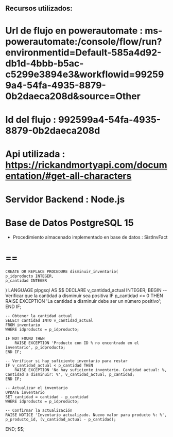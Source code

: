 ## Recursos utilizados: 
# Url de flujo en powerautomate : ms-powerautomate:/console/flow/run?environmentid=Default-585a4d92-db1d-4bbb-b5ac-c5299e3894e3&workflowid=992599a4-54fa-4935-8879-0b2daeca208d&source=Other
# Id del flujo : 992599a4-54fa-4935-8879-0b2daeca208d
# Api utilizada : https://rickandmortyapi.com/documentation/#get-all-characters
# Servidor Backend : Node.js
# Base de Datos PostgreSQL 15 
- Procedimiento almacenado implementado en base de datos : SistInvFact
# ==
    
    CREATE OR REPLACE PROCEDURE disminuir_inventario(
    p_idproducto INTEGER,
    p_cantidad INTEGER
)
LANGUAGE plpgsql
AS $$
DECLARE
    v_cantidad_actual INTEGER;
BEGIN
    -- Verificar que la cantidad a disminuir sea positiva
    IF p_cantidad <= 0 THEN
        RAISE EXCEPTION 'La cantidad a disminuir debe ser un número positivo';
    END IF;

    -- Obtener la cantidad actual
    SELECT cantidad INTO v_cantidad_actual
    FROM inventario
    WHERE idproducto = p_idproducto;

    IF NOT FOUND THEN
        RAISE EXCEPTION 'Producto con ID % no encontrado en el inventario', p_idproducto;
    END IF;

    -- Verificar si hay suficiente inventario para restar
    IF v_cantidad_actual < p_cantidad THEN
        RAISE EXCEPTION 'No hay suficiente inventario. Cantidad actual: %, Cantidad a disminuir: %', v_cantidad_actual, p_cantidad;
    END IF;

    -- Actualizar el inventario
    UPDATE inventario
    SET cantidad = cantidad - p_cantidad
    WHERE idproducto = p_idproducto;

    -- Confirmar la actualización
    RAISE NOTICE 'Inventario actualizado. Nuevo valor para producto %: %', p_producto_id, (v_cantidad_actual - p_cantidad);
END;
$$;





